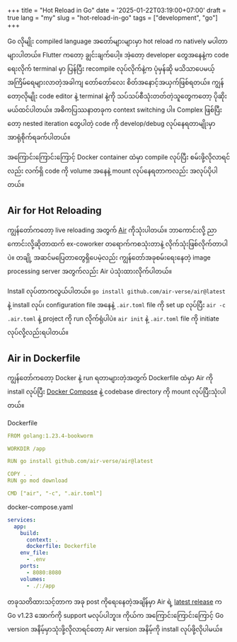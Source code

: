 +++
title = "Hot Reload in Go"
date = '2025-01-22T03:19:00+07:00'
draft = true
lang = "my"
slug = "hot-reload-in-go"
tags = ["development", "go"]
+++

Go လိုမျိုး compiled language အတော်များများမှာ hot reload က natively မပါတာများပါတယ်။ Flutter ကတော့ ချွင်းချက်ပေါ့။ အဲ့တော့ developer တွေအနေနဲ့က code ရေးလိုက် terminal မှာ ပြန်ပြီး recompile လုပ်လိုက်နဲ့က ပုံမှန်ဆို မသိသာပေမယ့် အကြိမ်ရေများလာတဲ့အခါကျ တော်တော်လေး စိတ်အနောင့်အယှက်ဖြစ်ရတယ်။ ကျွန်တော့လိုမျိုး code editor နဲ့ terminal နဲ့ကို သပ်သပ်စီသုံးတတ်တဲ့သူတွေကတော့ ပိုဆိုးမယ်ထင်ပါတယ်။ အဓိကပြဿနာတခုက context switching ပါ။ Complex ဖြစ်ပြီးတော့ nested iteration တွေပါတဲ့ code ကို develop/debug လုပ်နေရတာမျိုးမှာ အာရုံစိုက်ရခက်ပါတယ်။

အကြောင်းကြောင်းကြောင့် Docker container ထဲမှာ compile လုပ်ပြီး စမ်းဖို့လိုလာရင်လည်း လက်ရှိ code ကို volume အနေနဲ့ mount လုပ်နေရတာကလည်း အလုပ်ပိုပါတယ်။

## Air for Hot Reloading
ကျွန်တော်ကတော့ live reloading အတွက် [Air](https://github.com/air-verse/air) ကိုသုံးပါတယ်။ ဘာကောင်းလို့ ညာကောင်းလို့ဆိုတာထက် ex-coworker တရောက်ကစသုံးတာနဲ့ လိုက်သုံးဖြစ်လိုက်တာပါပဲ။ တချို့ အဆင်မပြေတာတွေရှိပေမဲ့လည်း ကျွန်တော်အခုစမ်းရေးနေတဲ့ image processing server အတွက်လည်း Air ပဲသုံးထားလိုက်ပါတယ်။

Install လုပ်တာကလွယ်ပါတယ်။ `go install github.com/air-verse/air@latest` နဲ့ install လုပ်၊ configuration file အနေနဲ့ `.air.toml` file ကို set up လုပ်ပြီး `air -c .air.toml` နဲ့ project ကို run လိုက်ရုံပါပဲ။ `air init` နဲ့ `.air.toml` file ကို initiate လုပ်လို့လည်းရပါတယ်။

## Air in Dockerfile
ကျွန်တော်ကတော့ Docker နဲ့ run ရတာများတဲ့အတွက် Dockerfile ထဲမှာ Air ကို install လုပ်ပြီး [Docker Compose](https://docs.docker.com/compose/) နဲ့ codebase directory ကို mount လုပ်ပြီးသုံးပါတယ်။

Dockerfile
```yaml
FROM golang:1.23.4-bookworm

WORKDIR /app

RUN go install github.com/air-verse/air@latest

COPY . .
RUN go mod download

CMD ["air", "-c", ".air.toml"]
```

docker-compose.yaml
```yaml
services:
  app:
    build:
      context: .
      dockerfile: Dockerfile
    env_file:
      - .env
    ports:
      - 8080:8080
    volumes:
      - ./:/app
```

တခုသတိထားသင့်တာက အခု post ကိုရေးနေတဲ့အချိန်မှာ Air ရဲ့ [latest release](https://github.com/air-verse/air/releases/tag/v1.61.7) က Go v1.23 အောက်ကို support မလုပ်ပါဘူး။ ကိုယ်က အကြောင်းကြောင်းကြောင့် Go version အနိမ့်မှာသုံးဖို့လိုလာရင်တော့ Air version အနိမ့်ကို install လုပ်ဖို့လိုပါမယ်။
